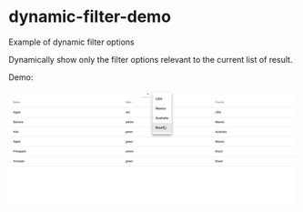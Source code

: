 # dynamic-filter-demo
Example of dynamic filter options


Dynamically show only the filter options relevant to the current list of result.

Demo:

![](dynamic-filter-demo.gif)
